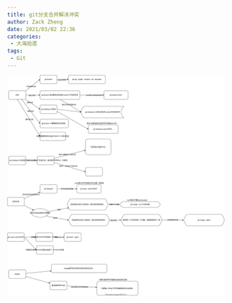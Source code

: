```yaml
---
title: git分支合并解决冲突
author: Zack Zheng
date: 2021/03/02 22:36
categories:
 - 大海拾遗
tags:
 - Git
---
```


![git分支合并解决冲突](/svgs/git分支合并解决冲突.svg)


